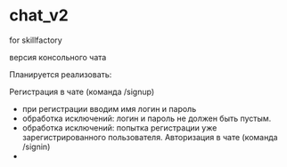 # chat_v2
for skillfactory

версия консольного чата

Планируется реализовать:

Регистрация в чате (команда /signup)
 - при регистрации вводим имя логин и пароль
 - обработка исключений: логин и пароль не должен быть пустым.
 - обработка исключений: попытка регистрации уже зарегистрированного пользователя.
Авторизация в чате (команда /signin)
 - 
